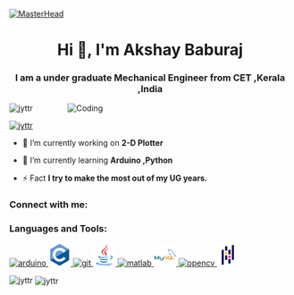 [![MasterHead](https://blogs.swarthmore.edu/its/wp-content/uploads/2022/12/github-universe-1920x768.png)]()

<h1 align="center">Hi 👋, I'm Akshay Baburaj</h1>
<h3 align="center">I am a under graduate Mechanical Engineer from CET ,Kerala ,India</h3>
<img align="right" alt="Coding" width="400" src="https://miro.medium.com/v2/resize:fit:1100/0*QVvMTb0oYsBlOfsB.gif">

<p align="left"> <img src="https://komarev.com/ghpvc/?username=jyttr&label=Profile%20views&color=0e75b6&style=flat" alt="jyttr" /> </p>

<p align="left"> <a href="https://github.com/ryo-ma/github-profile-trophy"><img src="https://github-profile-trophy.vercel.app/?username=jyttr" alt="jyttr" /></a> </p>

- 🔭 I’m currently working on **2-D Plotter**

- 🌱 I’m currently learning **Arduino ,Python**

- ⚡ Fact **I try to make the most out of my UG years.**

<h3 align="left">Connect with me:</h3>
<p align="left">
</p>

<h3 align="left">Languages and Tools:</h3>
<p align="left"> <a href="https://www.arduino.cc/" target="_blank" rel="noreferrer"> <img src="https://cdn.worldvectorlogo.com/logos/arduino-1.svg" alt="arduino" width="40" height="40"/> </a> <a href="https://www.cprogramming.com/" target="_blank" rel="noreferrer"> <img src="https://raw.githubusercontent.com/devicons/devicon/master/icons/c/c-original.svg" alt="c" width="40" height="40"/> </a> <a href="https://git-scm.com/" target="_blank" rel="noreferrer"> <img src="https://www.vectorlogo.zone/logos/git-scm/git-scm-icon.svg" alt="git" width="40" height="40"/> </a> <a href="https://www.java.com" target="_blank" rel="noreferrer"> <img src="https://raw.githubusercontent.com/devicons/devicon/master/icons/java/java-original.svg" alt="java" width="40" height="40"/> </a> <a href="https://www.mathworks.com/" target="_blank" rel="noreferrer"> <img src="https://upload.wikimedia.org/wikipedia/commons/2/21/Matlab_Logo.png" alt="matlab" width="40" height="40"/> </a> <a href="https://www.mysql.com/" target="_blank" rel="noreferrer"> <img src="https://raw.githubusercontent.com/devicons/devicon/master/icons/mysql/mysql-original-wordmark.svg" alt="mysql" width="40" height="40"/> </a> <a href="https://opencv.org/" target="_blank" rel="noreferrer"> <img src="https://www.vectorlogo.zone/logos/opencv/opencv-icon.svg" alt="opencv" width="40" height="40"/> </a> <a href="https://pandas.pydata.org/" target="_blank" rel="noreferrer"> <img src="https://raw.githubusercontent.com/devicons/devicon/2ae2a900d2f041da66e950e4d48052658d850630/icons/pandas/pandas-original.svg" alt="pandas" width="40" height="40"/> </a> </p>

<p><img align="left" src="https://github-readme-stats.vercel.app/api/top-langs?username=jyttr&show_icons=true&locale=en&layout=compact" alt="jyttr" /></p>

<p>&nbsp;<img align="center" src="https://github-readme-stats.vercel.app/api?username=jyttr&show_icons=true&locale=en" alt="jyttr" /></p>
